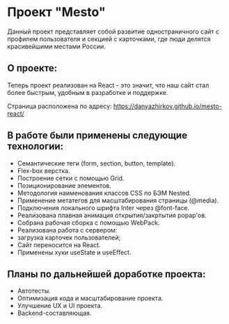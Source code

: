 # Проект "Mesto"

Данный проект представляет собой развитие одностраничного сайт с профилем пользователя и секцией с карточками, где люди делятся красивейшими местами России.

## О проекте:

Теперь проект реализован на React - это значит, что наш сайт стал более быстрым, удобным в разработке и поддержке.

Страница расположена по адресу: https://danyazhirkov.github.io/mesto-react/

## В работе были применены следующие технологии:

* Семантические теги (form, section, button, template).
* Flex-box верстка.
* Построение сетки с помощью Grid.
* Позиционирование элементов.
* Методология наименования классов CSS по БЭМ Nested.
* Применение метатегов для масштабирования страницы (@media).
* Подключения локального шрифта Inter через @font-face.
* Реализована плавная анимация открытия/закртытия popap'ов.
* Собрана рабочая сборка с помощью WebPack.
* Реализована работа с сервером:
* загрузка карточек пользователей;
* Сайт переносится на React.
* Применены хуки useState и useEffect.

## Планы по дальнейшей доработке проекта:

* Автотесты.
* Оптимизация кода и масштабирование проекта.
* Улучшение UX и UI проекта.
* Backend-составляющая.